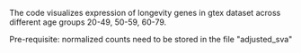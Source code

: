 The code visualizes expression of longevity genes in gtex dataset across different age groups 20-49, 50-59, 60-79. 

Pre-requisite: normalized counts need to be stored in the file "adjusted_sva"
